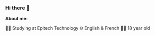 ### Hi there 👋

__About me:__

👨‍🎓 Studying at Epitech Technology
🌐 English & French
👨‍💻 18 year old

